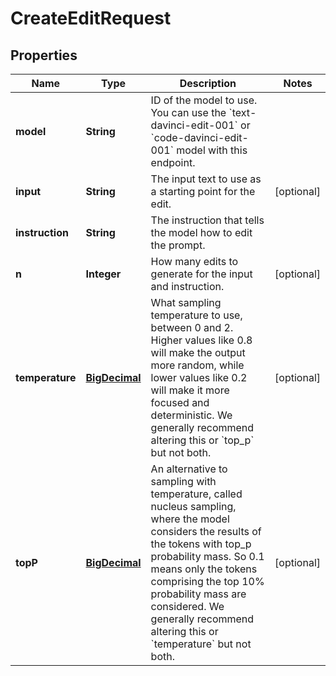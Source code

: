 # CreateEditRequest

## Properties
Name | Type | Description | Notes
------------ | ------------- | ------------- | -------------
**model** | **String** | ID of the model to use. You can use the &#x60;text-davinci-edit-001&#x60; or &#x60;code-davinci-edit-001&#x60; model with this endpoint. | 
**input** | **String** | The input text to use as a starting point for the edit. |  [optional]
**instruction** | **String** | The instruction that tells the model how to edit the prompt. | 
**n** | **Integer** | How many edits to generate for the input and instruction. |  [optional]
**temperature** | [**BigDecimal**](BigDecimal.md) | What sampling temperature to use, between 0 and 2. Higher values like 0.8 will make the output more random, while lower values like 0.2 will make it more focused and deterministic.  We generally recommend altering this or &#x60;top_p&#x60; but not both.  |  [optional]
**topP** | [**BigDecimal**](BigDecimal.md) | An alternative to sampling with temperature, called nucleus sampling, where the model considers the results of the tokens with top_p probability mass. So 0.1 means only the tokens comprising the top 10% probability mass are considered.  We generally recommend altering this or &#x60;temperature&#x60; but not both.  |  [optional]
